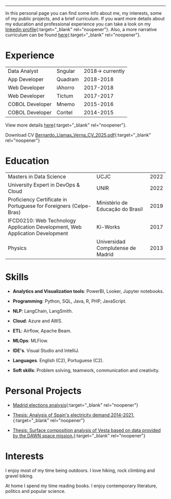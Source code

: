 ---

In this personal page you can find some info about me, my interests, some of my public projects, and a brief curriculum. If you want more details about my education and professional experience you can take a look on my [linkedin profile](https://www.linkedin.com/in/bernardo-llamas-verna-55bb5343/){:target="_blank" rel="noopener"}. Also, a more narrative curriculum can be found [here](./about_me.html){:target="_blank" rel="noopener"}.


# Experience

|                       |              |                  |
|:----------------------|:-------------|:-----------------|
|Data Analyst           | Sngular      | 2018-> currently |
|App Developer          | Quadram      | 2018-2018        |
|Web Developer          | iAhorro      | 2017-2018        |
|Web Developer          | Tictum       | 2017-2017        |
|COBOL Developer        | Mnemo        | 2015-2016        |
|COBOL Developer        | Coritel      | 2014-2015        |

View more details [here](./job_experience.html){:target="_blank" rel="noopener"}.

Download CV [Bernardo_Llamas_Verna_CV_2025.pdf](./Bernardo_Llamas_Verna_CV_2025.pdf){:target="_blank" rel="noopener"}

# Education

|                   |                                   |      |
|:------------------|:----------------------------------|:-----|
| Masters in Data Science    | UCJC                              | 2022 |
| University Expert in DevOps & Cloud    | UNIR                              | 2022 |
| Proficiency Certificate in Portuguese for Foreigners (Celpe-Bras) | Ministério de Educação do Brasil   | 2019 |
| IFCD0210: Web Technology Application Development, Web Application Development     | Ki-Works | 2017 |
| Physics           | Universidad Complutense de Madrid | 2013 |

# Skills

* **Analytics and Visualization tools**: PowerBI, Looker, Jupyter notebooks. 

* **Programming**: Python, SQL, Java, R, PHP, JavaScript. 

* **NLP**: LangChain, LangSmith. 

* **Cloud**: Azure and AWS.

* **ETL**: Airflow, Apache Beam.

* **MLOps**: MLFlow.

* **IDE's**. Visual Studio and IntelliJ.

* **Languages**. English (C2), Portuguese (C2).

* **Soft skills**: Problem solving, teamwork, communication and creativity.

# Personal Projects

* [Madrid elections analysis](https://bernardojosellamasverna.github.io/Madrid-Elections-Book-Resume/Madrid_Elections_2021_Resume.html){:target="_blank" rel="noopener"}

* [Thesis: Analysis of Spain's electricity demand 2014-2021.](https://github.com/BernardoJoseLlamasVerna/tfm_data_science){:target="_blank" rel="noopener"}

* [Thesis: Surface composition analysis of Vesta based on data provided by the DAWN space mission.](./TesisFinaldeMaster_Vesta.pdf){:target="_blank" rel="noopener"}


# Interests

I enjoy most of my time being outdoors. I love hiking, rock climbing and gravel biking.

At home I spend my time reading books. I enjoy contemporary literature, politics and popular science.
